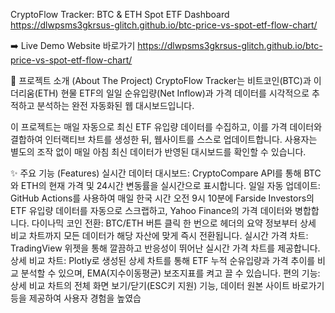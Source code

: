 CryptoFlow Tracker: BTC & ETH Spot ETF Dashboard
<https://dlwpsms3gkrsus-glitch.github.io/btc-price-vs-spot-etf-flow-chart/>

➡️ Live Demo Website 바로가기 <https://dlwpsms3gkrsus-glitch.github.io/btc-price-vs-spot-etf-flow-chart/>

📜 프로젝트 소개 (About The Project)
CryptoFlow Tracker는 비트코인(BTC)과 이더리움(ETH) 현물 ETF의 일일 순유입량(Net Inflow)과 가격 데이터를 시각적으로 추적하고 분석하는 완전 자동화된 웹 대시보드입니다.

이 프로젝트는 매일 자동으로 최신 ETF 유입량 데이터를 수집하고, 이를 가격 데이터와 결합하여 인터랙티브 차트를 생성한 뒤, 웹사이트를 스스로 업데이트합니다. 사용자는 별도의 조작 없이 매일 아침 최신 데이터가 반영된 대시보드를 확인할 수 있습니다.

✨ 주요 기능 (Features)
실시간 데이터 대시보드: CryptoCompare API를 통해 BTC와 ETH의 현재 가격 및 24시간 변동률을 실시간으로 표시합니다.
일일 자동 업데이트: GitHub Actions를 사용하여 매일 한국 시간 오전 9시 10분에 Farside Investors의 ETF 유입량 데이터를 자동으로 스크랩하고, Yahoo Finance의 가격 데이터와 병합합니다.
다이나믹 코인 전환: BTC/ETH 버튼 클릭 한 번으로 헤더의 요약 정보부터 상세 비교 차트까지 모든 데이터가 해당 자산에 맞게 즉시 전환됩니다.
실시간 가격 차트: TradingView 위젯을 통해 깔끔하고 반응성이 뛰어난 실시간 가격 차트를 제공합니다.
상세 비교 차트: Plotly로 생성된 상세 차트를 통해 ETF 누적 순유입량과 가격 추이를 비교 분석할 수 있으며, EMA(지수이동평균) 보조지표를 켜고 끌 수 있습니다.
편의 기능: 상세 비교 차트의 전체 화면 보기/닫기(ESC키 지원) 기능, 데이터 원본 사이트 바로가기 등을 제공하여 사용자 경험을 높였습
